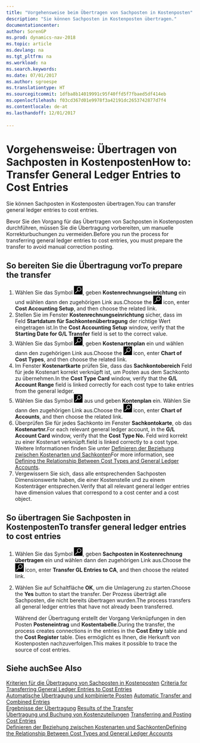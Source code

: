 ```yaml
---
title: "Vorgehensweise beim Übertragen von Sachposten in Kostenposten"
description: "Sie können Sachposten in Kostenposten übertragen."
documentationcenter: 
author: SorenGP
ms.prod: dynamics-nav-2018
ms.topic: article
ms.devlang: na
ms.tgt_pltfrm: na
ms.workload: na
ms.search.keywords: 
ms.date: 07/01/2017
ms.author: sgroespe
ms.translationtype: HT
ms.sourcegitcommit: 1dfba8b14019991c95f40ffd5f7fbaed5df414eb
ms.openlocfilehash: f03cd367d01e9978f3a42191dc2653742877d7f4
ms.contentlocale: de-at
ms.lasthandoff: 12/01/2017

---
```

# <a name="how-to-transfer-general-ledger-entries-to-cost-entries"></a><span data-ttu-id="7d9da-103">Vorgehensweise: Übertragen von Sachposten in Kostenposten</span><span class="sxs-lookup"><span data-stu-id="7d9da-103">How to: Transfer General Ledger Entries to Cost Entries</span></span>
<span data-ttu-id="7d9da-104">Sie können Sachposten in Kostenposten übertragen.</span><span class="sxs-lookup"><span data-stu-id="7d9da-104">You can transfer general ledger entries to cost entries.</span></span>  

<span data-ttu-id="7d9da-105">Bevor Sie den Vorgang für das Übertragen von Sachposten in Kostenposten durchführen, müssen Sie die Übertragung vorbereiten, um manuelle Korrekturbuchungen zu vermeiden.</span><span class="sxs-lookup"><span data-stu-id="7d9da-105">Before you run the process for transferring general ledger entries to cost entries, you must prepare the transfer to avoid manual correction posting.</span></span>  

## <a name="to-prepare-the-transfer"></a><span data-ttu-id="7d9da-106">So bereiten Sie die Übertragung vor</span><span class="sxs-lookup"><span data-stu-id="7d9da-106">To prepare the transfer</span></span>  

1.  <span data-ttu-id="7d9da-107">Wählen Sie das Symbol ![Nach Seite oder Bericht suchen](media/ui-search/search_small.png "Symbol Nach Seite oder Bericht suchen"), geben **Kostenrechnungseinrichtung** ein und wählen dann den zugehörigen Link aus.</span><span class="sxs-lookup"><span data-stu-id="7d9da-107">Choose the ![Search for Page or Report](media/ui-search/search_small.png "Search for Page or Report icon") icon, enter **Cost Accounting Setup**, and then choose the related link.</span></span>  
2.  <span data-ttu-id="7d9da-108">Stellen Sie im Fenster **Kostenrechnungseinrichtung** sicher, dass im Feld **Startdatum für Sachkontenübertragung** der richtige Wert eingetragen ist.</span><span class="sxs-lookup"><span data-stu-id="7d9da-108">In the **Cost Accounting Setup** window, verify that the **Starting Date for G/L Transfer** field is set to the correct value.</span></span>  
3.  <span data-ttu-id="7d9da-109">Wählen Sie das Symbol ![Nach Seite oder Bericht suchen](media/ui-search/search_small.png "Symbol Nach Seite oder Bericht suchen"), geben **Kostenartenplan** ein und wählen dann den zugehörigen Link aus.</span><span class="sxs-lookup"><span data-stu-id="7d9da-109">Choose the ![Search for Page or Report](media/ui-search/search_small.png "Search for Page or Report icon") icon, enter **Chart of Cost Types**, and then choose the related link.</span></span>  
4.  <span data-ttu-id="7d9da-110">Im Fenster **Kostenartkarte** prüfen Sie, dass das **Sachkontobereich** Feld für jede Kostenart korrekt verknüpft ist, um Posten aus dem Sachkonto zu übernehmen.</span><span class="sxs-lookup"><span data-stu-id="7d9da-110">In the **Cost Type Card** window, verify that the **G/L Account Range** field is linked correctly for each cost type to take entries from the general ledger.</span></span>  
5.  <span data-ttu-id="7d9da-111">Wählen Sie das Symbol ![Nach Seite oder Bericht suchen](media/ui-search/search_small.png "Nach Seite oder Bericht suchen") aus und geben **Kontenplan** ein. Wählen Sie dann den zugehörigen Link aus.</span><span class="sxs-lookup"><span data-stu-id="7d9da-111">Choose the ![Search for Page or Report](media/ui-search/search_small.png "Search for Page or Report icon") icon, enter **Chart of Accounts**, and then choose the related link.</span></span>  
6.  <span data-ttu-id="7d9da-112">Überprüfen Sie für jedes Sachkonto im Fenster **Sachkontokarte**, ob das **Kostenartnr.**</span><span class="sxs-lookup"><span data-stu-id="7d9da-112">For each relevant general ledger account, in the **G/L Account Card** window, verify that the **Cost Type No.**</span></span> <span data-ttu-id="7d9da-113">Feld wird korrekt zu einer Kostenart verknüpft.</span><span class="sxs-lookup"><span data-stu-id="7d9da-113">field is linked correctly to a cost type.</span></span> <span data-ttu-id="7d9da-114">Weitere Informationen finden Sie unter [Definieren der Beziehung zwischen Kostenarten und Sachkonten](finance-defining-the-relationship-between-cost-types-and-general-ledger-accounts.md)</span><span class="sxs-lookup"><span data-stu-id="7d9da-114">For more information, see [Defining the Relationship Between Cost Types and General Ledger Accounts](finance-defining-the-relationship-between-cost-types-and-general-ledger-accounts.md).</span></span>  
7.  <span data-ttu-id="7d9da-115">Vergewissern Sie sich, dass alle entsprechenden Sachposten Dimensionswerte haben, die einer Kostenstelle und zu einem Kostenträger entsprechen.</span><span class="sxs-lookup"><span data-stu-id="7d9da-115">Verify that all relevant general ledger entries have dimension values that correspond to a cost center and a cost object.</span></span>  

## <a name="to-transfer-general-ledger-entries-to-cost-entries"></a><span data-ttu-id="7d9da-116">So übertragen Sie Sachposten in Kostenposten</span><span class="sxs-lookup"><span data-stu-id="7d9da-116">To transfer general ledger entries to cost entries</span></span>  
1.  <span data-ttu-id="7d9da-117">Wählen Sie das Symbol ![Nach Seite oder Bericht suchen](media/ui-search/search_small.png "Symbol Nach Seite oder Bericht suchen"), geben **Sachposten in Kostenrechnung übertragen** ein und wählen dann den zugehörigen Link aus.</span><span class="sxs-lookup"><span data-stu-id="7d9da-117">Choose the ![Search for Page or Report](media/ui-search/search_small.png "Search for Page or Report icon") icon, enter **Transfer GL Entries to CA**, and then choose the related link.</span></span>  
2.  <span data-ttu-id="7d9da-118">Wählen Sie auf Schaltfläche **OK**, um die Umlagerung zu starten.</span><span class="sxs-lookup"><span data-stu-id="7d9da-118">Choose the **Yes** button to start the transfer.</span></span> <span data-ttu-id="7d9da-119">Der Prozess überträgt alle Sachposten, die nicht bereits übertragen wurden.</span><span class="sxs-lookup"><span data-stu-id="7d9da-119">The process transfers all general ledger entries that have not already been transferred.</span></span>  

    <span data-ttu-id="7d9da-120">Während der Übertragung erstellt der Vorgang Verknüpfungen in den Posten **Posteneintrag** und **Kostentabelle**.</span><span class="sxs-lookup"><span data-stu-id="7d9da-120">During the transfer, the process creates connections in the entries in the **Cost Entry** table and the **Cost Register** table.</span></span> <span data-ttu-id="7d9da-121">Dies ermöglicht es Ihnen, die Herkunft von Kostenposten nachzuverfolgen.</span><span class="sxs-lookup"><span data-stu-id="7d9da-121">This makes it possible to trace the source of cost entries.</span></span>  

## <a name="see-also"></a><span data-ttu-id="7d9da-122">Siehe auch</span><span class="sxs-lookup"><span data-stu-id="7d9da-122">See Also</span></span>  
 <span data-ttu-id="7d9da-123">[Kriterien für die Übertragung von Sachposten in Kostenposten](finance-criteria-for-transferring-general-ledger-entries-to-cost-entries.md) </span><span class="sxs-lookup"><span data-stu-id="7d9da-123">[Criteria for Transferring General Ledger Entries to Cost Entries](finance-criteria-for-transferring-general-ledger-entries-to-cost-entries.md) </span></span>  
 <span data-ttu-id="7d9da-124">[Automatische Übertragung und kombinierte Posten](finance-automatic-transfer-combined-entries.md) </span><span class="sxs-lookup"><span data-stu-id="7d9da-124">[Automatic Transfer and Combined Entries](finance-automatic-transfer-combined-entries.md) </span></span>  
 <span data-ttu-id="7d9da-125">[Ergebnisse der Übertragung](finance-results-of-the-transfer.md) </span><span class="sxs-lookup"><span data-stu-id="7d9da-125">[Results of the Transfer](finance-results-of-the-transfer.md) </span></span>  
 <span data-ttu-id="7d9da-126">[Übertragung und Buchung von Kostenzuteilungen](finance-transfer-and-post-cost-entries.md) </span><span class="sxs-lookup"><span data-stu-id="7d9da-126">[Transferring and Posting Cost Entries](finance-transfer-and-post-cost-entries.md) </span></span>  
 [<span data-ttu-id="7d9da-127">Definieren der Beziehung zwischen Kostenarten und Sachkonten</span><span class="sxs-lookup"><span data-stu-id="7d9da-127">Defining the Relationship Between Cost Types and General Ledger Accounts</span></span>](finance-defining-the-relationship-between-cost-types-and-general-ledger-accounts.md)   

